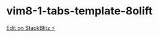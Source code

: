 # vim8-1-tabs-template-8olift

[Edit on StackBlitz ⚡️](https://stackblitz.com/edit/vim8-1-tabs-template-8olift)